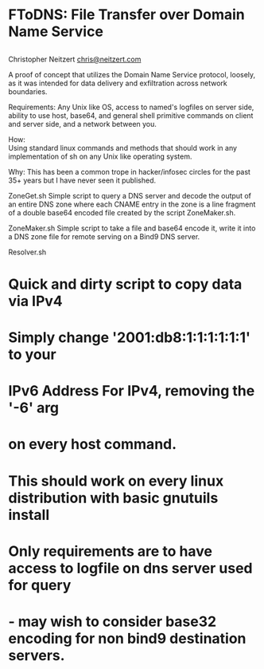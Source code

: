 # FToDNS: File Transfer over Domain Name Service
##
Christopher Neitzert <chris@neitzert.com>


A proof of concept that utilizes the Domain Name Service protocol, loosely, as it was intended for data delivery and exfiltration across network boundaries.

Requirements:
Any Unix like OS, access to named's logfiles on server side, ability to use host, base64, and general shell primitive commands on client and server side, and a network between you.

How:  
Using standard linux commands and methods that should work in any implementation of sh on any Unix like operating system.

Why:
This has been a common trope in hacker/infosec circles for the past 35+ years but I have never seen it published. 

ZoneGet.sh
Simple script to query a DNS server and decode the output of an entire DNS zone where each CNAME entry in the zone is a line fragment of a double base64 encoded file created by the script ZoneMaker.sh. 

ZoneMaker.sh
Simple script to take a file and base64 encode it, write it into a DNS zone file for remote serving on a Bind9 DNS server.

Resolver.sh
# Quick and dirty script to copy data via IPv4
# Simply change '2001:db8:1:1:1:1:1:1' to your 
# IPv6 Address For IPv4, removing the '-6' arg 
# on every host command.

#
# This should work on every linux distribution with basic gnutuils install
# Only requirements are to have access to logfile on dns server used for query
# - may wish to consider base32 encoding for non bind9 destination servers.
#

